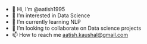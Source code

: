 - 👋 Hi, I’m @aatish1995
- 👀 I’m interested in Data Science
- 🌱 I’m currently learning NLP
- 💞️ I’m looking to collaborate on Data science projects
- 📫 How to reach me aatish.kaushal@gmail.com

<!---
aatish1995/aatish1995 is a ✨ special ✨ repository because its `README.md` (this file) appears on your GitHub profile.
You can click the Preview link to take a look at your changes.
--->
